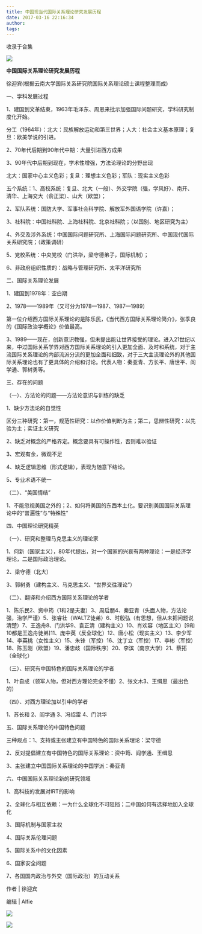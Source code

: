 ```yaml
---
title: 中国现当代国际关系理论研究发展历程
date: 2017-03-16 22:16:34
author: 
tags: 
---
```



收录于合集

![](/images/4436/2.png)

  

**中国国际关系理论研究发展历程**

徐迎宾(根据云南大学国际关系研究院国际关系理论硕士课程整理而成)

一、学科发展过程

1、建国到文革结束，1963年毛泽东、周恩来批示加强国际问题研究，学科研究制度化开始。

分工（1964年）：北大：民族解放运动和第三世界；人大：社会主义基本原理；复旦：欧美学说的引进。

2、70年代后期到90年代中期：大量引进西方成果

3、90年代中后期到现在，学术性增强，方法论理论的分野出现

北大：国家中心主义色彩；复旦：理想主义色彩；军队：现实主义色彩

五个系统：1、高校系统：复旦、北大（一般）、外交学院（强，学风好）、南开、清华、上海交大（俞正梁）、山大（欧盟）；

2、军队系统：国防大学、军事社会科学院、解放军外国语学院（许嘉）；

3、社科院：中国社科院、上海社科院、北京社科院；（以国别、地区研究为主）

4、外交及涉外系统：中国国际问题研究所、上海国际问题研究所、中国现代国际关系研究院；（政策调研）

5、党校系统：中央党校（门洪华，梁守德弟子，国际机制）；

6、非政府组织性质的：战略与管理研究所、太平洋研究所

  

二、国际关系理论发展

1、建国到1978年：空白期

2、1978——1989年（又可分为1978—1987、1987—1989）

第一位介绍西方国际关系理论的是陈乐民，《当代西方国际关系理论简介》，张季良的《国际政治学概论》价值最高。

3、1989——现在，创新意识教强，但未提出能让世界接受的理论。进入21世纪以来，中过国际关系学界对西方国际关系理论的引入更加全面、及时和系统，对于主流国际关系理论的内部流派分流的更加全面和细致，对于三大主流理论外的其他国际关系理论也有了更具体的介绍和讨论。代表人物：秦亚青、方长平、唐世平、阎学通、郭树勇等。

  

三、存在的问题

（一）、方法论的问题——方法论意识与训练的缺乏

1、缺少方法论的自觉性

区分三种研究：第一，规范性研究：以作价值判断为主；第二，思辨性研究：以先验为主；实证主义研究

2、缺乏对概念的严格界定。概念要具有可操作性，否则难以验证

3、宏观有余，微观不足

4、缺乏逻辑思维（形式逻辑），表现为随意下结论。

5、专业术语不统一

（二）、“美国情结”

1、不能忽视美国之外的；2、如何将美国的东西本土化。要识别美国国际关系理论中的“普遍性”与“特殊性”

  

四、中国理论研究精英

（一）、研究和整理马克思主义的理论家

1、何新（国家主义），80年代提出，对一个国家的兴衰有两种理论：一是经济学理论，二是国际政治理论。

2、梁守德（北大）

3、郭树勇（建构主义、马克思主义、“世界交往理论”）

（二）、翻译和介绍西方国际关系理论的学者

1、陈乐民2、资中筠（1和2是夫妻）3、周启朋4、秦亚青（头面人物，方法论强，治学严谨）5、张睿壮（WALTZ徒弟）6、时殷弘（有思想，但从未把问题说清楚）7、王逸舟8、门洪华9、袁正清（建构主义）10、肖欢容（地区主义）[9和10都是王逸舟徒弟]11、庞中英（反全球化）12、唐小松（现实主义）13、李少军14、李英桃（女性主义）15、朱锋（军控）16、沈丁立（军控）17、李彬（军控）18、陈玉刚（欧盟）19、潘忠歧（国际秩序）20、李滨（南京大学）21、蔡拓（全球化）

（三）、研究有中国特色的国际关系理论的学者

1、叶自成（领军人物，但对西方理论完全不懂）2、张文木3、王缉思（最出色的）

（四）、对西方理论加以引申的学者

1、苏长和 2、阎学通 3、冯绍雷 4、门洪华

  

五、国际关系理论的中国特色问题

三种观点：1、支持或主张建立有中国特色的国际关系理论：梁守德

2、反对提倡建立有中国特色的国际关系理论：资中筠、阎学通、王缉思

3、主张建立中国国际关系理论的中国学派：秦亚青

  

六、中国国际关系理论新的研究领域

1、高科技的发展对IRT的影响

2、全球化与相互依赖：一为什么全球化不可阻挡；二中国如何有选择地加入全球化

3、国际机制与国家主权

4、国际关系伦理问题

5、国际关系中的文化因素

6、国家安全问题

7、各国国内政治与外交（国际政治）的互动关系

  

作者 | 徐迎宾

编辑 | Alfie

  

![](/images/4436/3.jpeg)

![](/images/4436/4.png)

